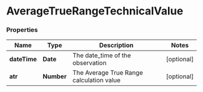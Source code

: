 # AverageTrueRangeTechnicalValue

### Properties
Name | Type | Description | Notes
------------ | ------------- | ------------- | -------------
**dateTime** | **Date** | The date_time of the observation | [optional] 
**atr** | **Number** | The Average True Range calculation value | [optional] 



